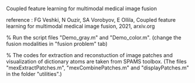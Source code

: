 Coupled feature learning for multimodal medical image fusion

reference : FG Veshki, N Ouzir, SA Vorobyov, E Ollila, Coupled feature learning for multimodal medical image fusion, 2021, arxiv.org

%
Run the script files "Demo_gray.m" and "Demo_color.m".
(change the fusion modalities in "fusion problem" tab)


%
The codes for extraction and reconstuction of image patches and visualization of dictionary atoms are taken from SPAMS toolbox. 
(The files "mexExtractPatches.m", "mexCombinePatches.m" and "displayPatches.m" in the folder "utilities".)
